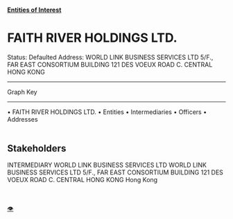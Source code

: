 #### [Entities of Interest](/list.html)
<link rel="stylesheet" type="text/css" href="../../assets/style.css">

<style>
body{background-image:url("http://eoi-graphs.s3-website-eu-west-1.amazonaws.com/FAITH_RIVER_HOLDINGS_LTD..png");background-repeat: no-repeat;background-size: contain;}
.markdown>p>span{background-color: white;}
</style>

# FAITH RIVER HOLDINGS LTD.
<span>Status: Defaulted
Address: WORLD LINK BUSINESS SERVICES LTD 5/F., FAR EAST CONSORTIUM BUILDING 121 DES VOEUX ROAD C. CENTRAL HONG KONG
</span>

---



<div class="legend">
Graph Key
<hr>
<span class="focus">• FAITH RIVER HOLDINGS LTD.</span>
<span class="entity">• Entities</span>
<span class="intermediary">• Intermediaries</span>
<span class="officer">• Officers</span>
<span class="address">• Addresses</span>
</div><br>


## Stakeholders
<span>INTERMEDIARY
WORLD LINK BUSINESS SERVICES LTD
WORLD LINK BUSINESS SERVICES LTD 5/F., FAR EAST CONSORTIUM BUILDING 121 DES VOEUX ROAD C. CENTRAL HONG KONG
Hong Kong
</span>


<br><br><a class="contribute_button" href="Readme.md">👁</a>